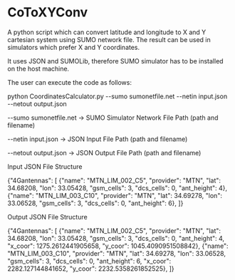 # CoToXYConv
A python script which can convert latitude and longitude to X and Y cartesian system using SUMO network file. 
The result can be used in simulators which prefer X and Y coordinates.

It uses JSON and SUMOLib, therefore SUMO simulator has to be installed on the host machine.

The user can execute the code as follows:

python CoordinatesCalculator.py --sumo sumonetfile.net --netin input.json --netout output.json

--sumo sumonetfile.net -> SUMO Simulator Network File Path (path and filename)

--netin input.json -> JSON Input File Path (path and filename)

--netout output.json -> JSON Output File Path (path and filename)

Input JSON File Structure

{"4Gantennas": [
	{"name": "MTN_LIM_002_C5", "provider": "MTN", "lat": 34.68208, "lon": 33.05428, "gsm_cells": 3, "dcs_cells": 0, "ant_height": 4}, 
	{"name": "MTN_LIM_003_C10", "provider": "MTN", "lat": 34.69278, "lon": 33.06528, "gsm_cells": 3, "dcs_cells": 0, "ant_height": 6}, 
]}

Output JSON File Structure

{"4Gantennas": [
    {"name": "MTN_LIM_002_C5", "provider": "MTN", "lat": 34.68208, "lon": 33.05428, "gsm_cells": 3, "dcs_cells": 0, "ant_height": 4, "x_coor": 1275.2612441905658, "y_coor": 1045.4090951508842}, 
    {"name": "MTN_LIM_003_C10", "provider": "MTN", "lat": 34.69278, "lon": 33.06528, "gsm_cells": 3, "dcs_cells": 0, "ant_height": 6, "x_coor": 2282.127144841652, "y_coor": 2232.5358261852525}, 
]}
